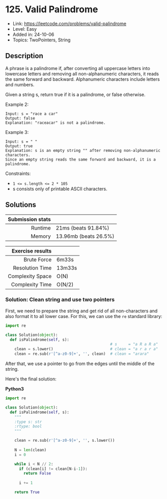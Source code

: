 # 125. Valid Palindrome

- Link: https://leetcode.com/problems/valid-palindrome
- Level: Easy
- Added in: 24-10-06
- Topics: TwoPointers, String

## Description

A phrase is a palindrome if, after converting all uppercase letters into 
lowercase letters and removing all non-alphanumeric characters, it reads the 
same forward and backward. Alphanumeric characters include letters and numbers.

Given a string s, return true if it is a palindrome, or false otherwise.

Example 2:
```
Input: s = "race a car"
Output: false
Explanation: "raceacar" is not a palindrome.
```

Example 3:
```
Input: s = " "
Output: true
Explanation: s is an empty string "" after removing non-alphanumeric characters.
Since an empty string reads the same forward and backward, it is a palindrome.
```
 
Constraints:

- `1 <= s.length <= 2 * 105`
- s consists only of printable ASCII characters.

## Solutions

| Submission stats |        |
|-----------------:|--------|
|          Runtime | 21ms (beats 91.84%) |
|           Memory | 13.96mb (beats 26.5%) |

| Exercise results |        |
|-----------------:|--------|
|      Brute Force | 6m33s  |
|  Resolution Time | 13m33s |
| Complexity Space | O(N)   |
|  Complexity Time | O(N/2) |

### Solution: Clean string and use two pointers

First, we need to prepare the string and get rid of all non-characters and also
format it to all lower case. For this, we can use the `re` standard library:

```py
import re

class Solution(object):
  def isPalindrome(self, s):
                                              # s     = "a R a R a"
    clean = s.lower()                         # clean = "a r a r a"
    clean = re.sub(r'[^a-z0-9]+', '', clean)  # clean = "arara"
```

After that, we use a pointer to go from the edges until the middle of the string.

Here's the final solution:

**Python3**

```py
import re

class Solution(object):
  def isPalindrome(self, s):
    """
    :type s: str
    :rtype: bool
    """

    clean = re.sub(r'[^a-z0-9]+', '', s.lower())
    
    N = len(clean)
    i = 0

    while i < N // 2:
      if (clean[i] != clean[N-i-1]):
        return False
      
      i += 1

    return True
```